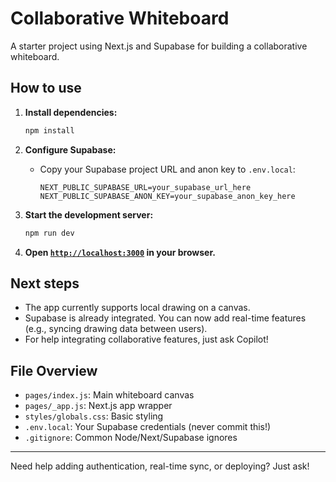 # Collaborative Whiteboard

A starter project using Next.js and Supabase for building a collaborative whiteboard.

## How to use

1. **Install dependencies:**
    ```bash
    npm install
    ```

2. **Configure Supabase:**
    - Copy your Supabase project URL and anon key to `.env.local`:
      ```
      NEXT_PUBLIC_SUPABASE_URL=your_supabase_url_here
      NEXT_PUBLIC_SUPABASE_ANON_KEY=your_supabase_anon_key_here
      ```

3. **Start the development server:**
    ```bash
    npm run dev
    ```

4. **Open [`http://localhost:3000`](http://localhost:3000) in your browser.**

## Next steps

- The app currently supports local drawing on a canvas.
- Supabase is already integrated. You can now add real-time features (e.g., syncing drawing data between users).
- For help integrating collaborative features, just ask Copilot!

## File Overview

- `pages/index.js`: Main whiteboard canvas
- `pages/_app.js`: Next.js app wrapper
- `styles/globals.css`: Basic styling
- `.env.local`: Your Supabase credentials (never commit this!)
- `.gitignore`: Common Node/Next/Supabase ignores

---

Need help adding authentication, real-time sync, or deploying? Just ask!